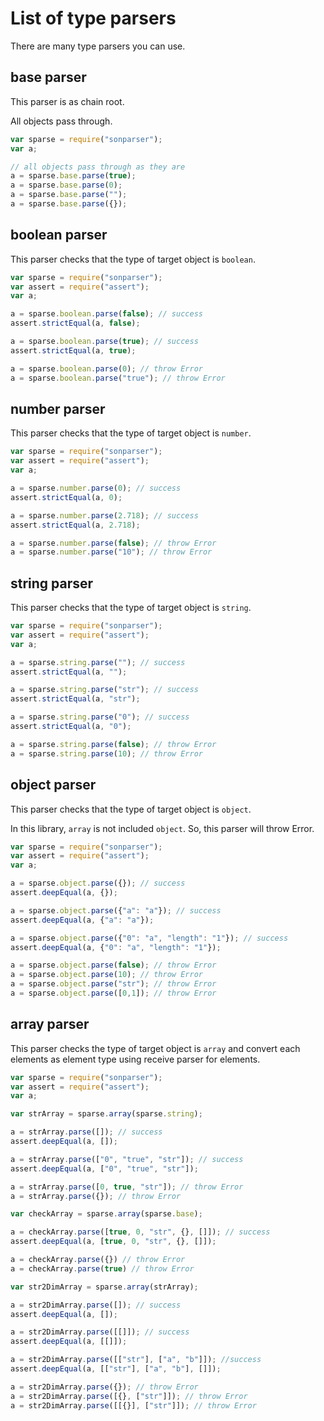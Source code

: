 # List of type parsers

There are many type parsers you can use.

## base parser

This parser is as chain root.

All objects pass through.

```javascript
var sparse = require("sonparser");
var a;

// all objects pass through as they are
a = sparse.base.parse(true);
a = sparse.base.parse(0);
a = sparse.base.parse("");
a = sparse.base.parse({});
```

## boolean parser

This parser checks that the type of target object is `boolean`.

```javascript
var sparse = require("sonparser");
var assert = require("assert");
var a;

a = sparse.boolean.parse(false); // success
assert.strictEqual(a, false);

a = sparse.boolean.parse(true); // success
assert.strictEqual(a, true);

a = sparse.boolean.parse(0); // throw Error
a = sparse.boolean.parse("true"); // throw Error
```

## number parser

This parser checks that the type of target object is `number`.

```javascript
var sparse = require("sonparser");
var assert = require("assert");
var a;

a = sparse.number.parse(0); // success
assert.strictEqual(a, 0);

a = sparse.number.parse(2.718); // success
assert.strictEqual(a, 2.718);

a = sparse.number.parse(false); // throw Error
a = sparse.number.parse("10"); // throw Error
```

## string parser

This parser checks that the type of target object is `string`.

```javascript
var sparse = require("sonparser");
var assert = require("assert");
var a;

a = sparse.string.parse(""); // success
assert.strictEqual(a, "");

a = sparse.string.parse("str"); // success
assert.strictEqual(a, "str");

a = sparse.string.parse("0"); // success
assert.strictEqual(a, "0");

a = sparse.string.parse(false); // throw Error
a = sparse.string.parse(10); // throw Error
```

## object parser

This parser checks that the type of target object is `object`.

In this library, `array` is not included `object`. So, this parser will throw Error.  

```javascript
var sparse = require("sonparser");
var assert = require("assert");
var a;

a = sparse.object.parse({}); // success
assert.deepEqual(a, {});

a = sparse.object.parse({"a": "a"}); // success
assert.deepEqual(a, {"a": "a"});

a = sparse.object.parse({"0": "a", "length": "1"}); // success
assert.deepEqual(a, {"0": "a", "length": "1"});

a = sparse.object.parse(false); // throw Error
a = sparse.object.parse(10); // throw Error
a = sparse.object.parse("str"); // throw Error
a = sparse.object.parse([0,1]); // throw Error
```

## array parser

This parser checks the type of target object is `array` and convert each elements as element type using receive parser for elements.

```javascript
var sparse = require("sonparser");
var assert = require("assert");
var a;

var strArray = sparse.array(sparse.string);

a = strArray.parse([]); // success
assert.deepEqual(a, []);

a = strArray.parse(["0", "true", "str"]); // success
assert.deepEqual(a, ["0", "true", "str"]);

a = strArray.parse([0, true, "str"]); // throw Error
a = strArray.parse({}); // throw Error

var checkArray = sparse.array(sparse.base);

a = checkArray.parse([true, 0, "str", {}, []]); // success
assert.deepEqual(a, [true, 0, "str", {}, []]);

a = checkArray.parse({}) // throw Error
a = checkArray.parse(true) // throw Error

var str2DimArray = sparse.array(strArray);

a = str2DimArray.parse([]); // success
assert.deepEqual(a, []);

a = str2DimArray.parse([[]]); // success
assert.deepEqual(a, [[]]);

a = str2DimArray.parse([["str"], ["a", "b"]]); //success
assert.deepEqual(a, [["str"], ["a", "b"], []]);

a = str2DimArray.parse({}); // throw Error
a = str2DimArray.parse([{}, ["str"]]); // throw Error
a = str2DimArray.parse([[{}], ["str"]]); // throw Error
```
